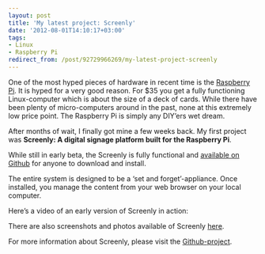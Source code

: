 ```yaml
---
layout: post
title: 'My latest project: Screenly'
date: '2012-08-01T14:10:17+03:00'
tags:
- Linux
- Raspberry Pi
redirect_from: /post/92729966269/my-latest-project-screenly
---
```


One of the most hyped pieces of hardware in recent time is the [Raspberry Pi](http://www.raspberrypi.org/). It is hyped for a very good reason. For $35 you get a fully functioning Linux-computer which is about the size of a deck of cards. While there have been plenty of micro-computers around in the past, none at this extremely low price point. The Raspberry Pi is simply any DIY’ers wet dream.

After months of wait, I finally got mine a few weeks back. My first project was **Screenly: A digital signage platform built for the Raspberry Pi**.

While still in early beta, the Screenly is fully functional and [available on Github](https://github.com/wireload/screenly-ose) for anyone to download and install.

The entire system is designed to be a ‘set and forget’-appliance. Once installed, you manage the content from your web browser on your local computer.

Here’s a video of an early version of Screenly in action:

There are also screenshots and photos available of Screenly [here](https://picasaweb.google.com/102112347693505491575/Screenly01?authkey=Gv1sRgCNa2qp-j5vWUGQ).

For more information about Screenly, please visit the [Github-project](https://github.com/wireload/screenly-ose).

